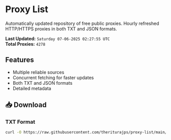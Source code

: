 # Proxy List

Automatically updated repository of free public proxies. Hourly refreshed HTTP/HTTPS proxies in both TXT and JSON formats.

**Last Updated:** `Saturday 07-06-2025 02:27:55 UTC`  
**Total Proxies:** `4278`

## Features
- Multiple reliable sources
- Concurrent fetching for faster updates
- Both TXT and JSON formats
- Detailed metadata

## 📥 Download

### TXT Format
```bash
curl -O https://raw.githubusercontent.com/theriturajps/proxy-list/main/proxies.txt